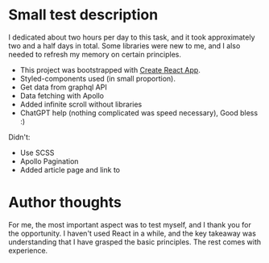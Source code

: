 # Small test description
I dedicated about two hours per day to this task, and it took approximately two and a half days in total. Some libraries were new to me, and I also needed to refresh my memory on certain principles.

* This project was bootstrapped with [Create React App](https://github.com/facebook/create-react-app).
* Styled-components used (in small proportion).
* Get data from graphql API
* Data fetching with Apollo
* Added infinite scroll without libraries
* ChatGPT help (nothing complicated was speed necessary), Good bless :)

Didn't:
* Use SCSS
* Apollo Pagination
* Added article page and link to

# Author thoughts
For me, the most important aspect was to test myself, and I thank you for the opportunity. I haven't used React in a while, and the key takeaway was understanding that I have grasped the basic principles. The rest comes with experience.